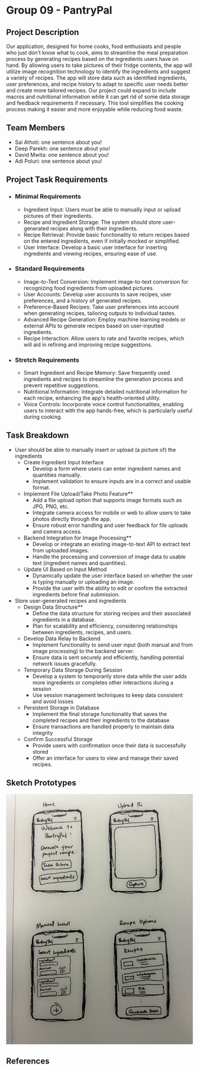 # Group 09 - PantryPal

## Project Description

Our application, designed for home cooks, food enthusiasts and people who just don’t know what to cook, aims to streamline the meal preparation process by generating recipes based on the ingredients users have on hand. By allowing users to take pictures of their fridge contents, the app will utilize image recognition technology to identify the ingredients and suggest a variety of recipes. The app will store data such as identified ingredients, user preferences, and recipe history to adapt to specific user needs better and create more tailored recipes. Our project could expand to include macros and nutritional information while it can get rid of some data storage and feedback requirements if necessary. This tool simplifies the cooking process making it easier and more enjoyable while reducing food waste.

## Team Members

- Sai Athoti: one sentence about you!
- Deep Parekh: one sentence about you!
- David Mwita: one sentence about you!
- Adi Poluri: one sentence about you!

## Project Task Requirements
- ### Minimal Requirements
  - Ingredient Input: Users must be able to manually input or upload pictures of their ingredients.
  - Recipe and Ingredient Storage: The system should store user-generated recipes along with their ingredients.
  - Recipe Retrieval: Provide basic functionality to return recipes based on the entered ingredients, even if initially mocked or simplified.
  - User Interface: Develop a basic user interface for inserting ingredients and viewing recipes, ensuring ease of use.
- ### Standard Requirements
  - Image-to-Text Conversion: Implement image-to-text conversion for recognizing food ingredients from uploaded pictures.
  - User Accounts: Develop user accounts to save recipes, user preferences, and a history of generated recipes.
  - Preference-Based Recipes: Take user preferences into account when generating recipes, tailoring outputs to individual tastes.
  - Advanced Recipe Generation: Employ machine learning models or external APIs to generate recipes based on user-inputted ingredients.
  - Recipe Interaction: Allow users to rate and favorite recipes, which will aid in refining and improving recipe suggestions.
- ### Stretch Requirements
  - Smart Ingredient and Recipe Memory: Save frequently used ingredients and recipes to streamline the generation process and prevent repetitive suggestions.
  - Nutritional Information: Integrate detailed nutritional information for each recipe, enhancing the app's health-oriented utility.
  - Voice Controls: Incorporate voice control functionalities, enabling users to interact with the app hands-free, which is particularly useful during cooking.

## Task Breakdown
- User should be able to manually insert or upload (a picture of) the ingredients
  - Create Ingredient Input Interface
    - Develop a form where users can enter ingredient names and quantities manually.
    - Implement validation to ensure inputs are in a correct and usable format.
  - Implement File Upload/Take Photo Feature**
    - Add a file upload option that supports image formats such as JPG, PNG, etc.
    - Integrate camera access for mobile or web to allow users to take photos directly through the app.
    - Ensure robust error handling and user feedback for file uploads and camera access.
  - Backend Integration for Image Processing**
    - Develop or integrate an existing image-to-text API to extract text from uploaded images.
    - Handle the processing and conversion of image data to usable text (ingredient names and quantities).
  - Update UI Based on Input Method
    - Dynamically update the user interface based on whether the user is typing manually or uploading an image.
    - Provide the user with the ability to edit or confirm the extracted ingredients before final submission.
- Store user-generated recipes and ingredients
  - Design Data Structure**
    - Define the data structure for storing recipes and their associated ingredients in a database.
    - Plan for scalability and efficiency, considering relationships between ingredients, recipes, and users.
  - Develop Data Relay to Backend
    - Implement functionality to send user input (both manual and from image processing) to the backend server.
    - Ensure data is sent securely and efficiently, handling potential network issues gracefully.
  - Temporary Data Storage During Session
    - Develop a system to temporarily store data while the user adds more ingredients or completes other interactions during a session
    - Use session management techniques to keep data consistent and avoid losses
  - Persistent Storage in Database
    - Implement the final storage functionality that saves the completed recipes and their ingredients to the database
    - Ensure transactions are handled properly to maintain data integrity
  - Confirm Successful Storage
    - Provide users with confirmation once their data is successfully stored
    - Offer an interface for users to view and manage their saved recipes.

## Sketch Prototypes

<img src ="images/mockup.png" width="800px">

## References




